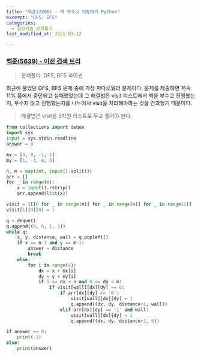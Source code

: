 ```yaml
---
title: "백준(2206) - 벽 부수고 이동하기 Python"
excerpt: "DFS, BFS"
categories:
  - 알고리즘 문제풀기
last_modified_at: 2021-03-12

---
```


### [백준(5639) - 이진 검색 트리](https://www.acmicpc.net/problem/5639)

> 문제풀이: DFS, BFS  파이썬

최근에 풀었던 DFS, BFS 문제 중에 가장 까다로웠더 문제이다. 문제를 제출하면 계속 11% 쯤에서 중단되고 실패했었는데 그 해결법은 visit 리스트에서 벽을 부수고 진행했는지, 부수지 않고 진행했는지를 나누어서 visit을 처리해야하는 것을 간과했기 때문이다.

> 해결법은 visit을 3차원 리스트로 두고 풀어야 한다.

```python
from collections import deque
import sys
input = sys.stdin.readline
answer = 0

mx = [0, 0, -1, 1]
my = [1, -1, 0, 0]

n, m = map(int, input().split())
arr = []
for _ in range(n):
    x = input().rstrip()
    arr.append(list(x))

visit = [[[0 for _ in range(m)] for _ in range(n)] for _ in range(2)]
visit[1][0][0] = 1

q = deque()
q.append((0, 0, 1, 1))
while q:
    x, y, distance, wall = q.popleft()
    if x == n-1 and y == m-1:
        answer = distance
        break
    else:
        for i in range(4):
            dx = x + mx[i]
            dy = y + my[i]
            if 0 <= dx < n and 0 <= dy < m:
                if visit[wall][dx][dy] == 0:
                    if arr[dx][dy] == '0':
                        visit[wall][dx][dy] = 1
                        q.append((dx, dy, distance+1, wall))
                    elif arr[dx][dy] == '1' and wall:
                        visit[wall][dx][dy] = 1
                        q.append((dx, dy, distance+1, 0))

if answer == 0:
    print(-1)
else:
    print(answer)

```
